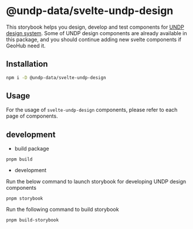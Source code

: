 # @undp-data/svelte-undp-design

This storybook helps you design, develop and test components for [UNDP design system](https://design.undp.org/). Some of UNDP design components are already available in this package, and you should continue adding new svelte components if GeoHub need it.

## Installation

```bash
npm i -D @undp-data/svelte-undp-design
```

## Usage

For the usage of `svelte-undp-design` components, please refer to each page of components.

## development

- build package

```shell
pnpm build
```

- development

Run the below command to launch storybook for developing UNDP design components

```shell
pnpm storybook
```

Run the following command to build storybook

```shell
pnpm build-storybook
```
